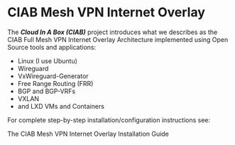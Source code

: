# CIAB Mesh VPN Internet Overlay

The ***Cloud In A Box (CIAB)*** project introduces what we describes as the 
CIAB Full Mesh VPN Internet Overlay Architecture implemented using Open Source 
tools and applications:   
  
- Linux (I use Ubuntu)
- Wireguard
- VxWireguard-Generator
- Free Range Routing (FRR)  
- BGP and BGP-VRFs  
- VXLAN   
- and LXD VMs and Containers  
  
For complete step-by-step installation/configuration instructions see:

The CIAB Mesh VPN Internet Overlay Installation Guide
